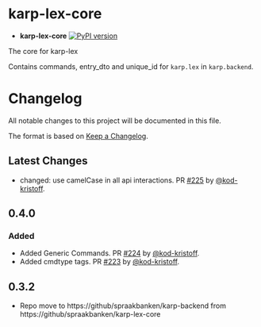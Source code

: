 # karp-lex-core

- **karp-lex-core** [![PyPI version](https://badge.fury.io/py/karp-lex-core.svg)](https://badge.fury.io/py/karp-lex-core)

The core for karp-lex

Contains commands, entry_dto and unique_id for `karp.lex` in `karp.backend`.

# Changelog

All notable changes to this project will be documented in this file.

The format is based on [Keep a Changelog](https://keepachangelog.com/en/1.0.0/).

## Latest Changes

* changed: use camelCase in all api interactions. PR [#225](https://github.com/spraakbanken/karp-backend/pull/225) by [@kod-kristoff](https://github.com/kod-kristoff).
## 0.4.0
### Added
* Added Generic Commands. PR [#224](https://github.com/spraakbanken/karp-backend/pull/224) by [@kod-kristoff](https://github.com/kod-kristoff).
* Added cmdtype tags. PR [#223](https://github.com/spraakbanken/karp-backend/pull/223) by [@kod-kristoff](https://github.com/kod-kristoff).

## 0.3.2

* Repo move to https://github/spraakbanken/karp-backend from https://github/spraakbanken/karp-lex-core
